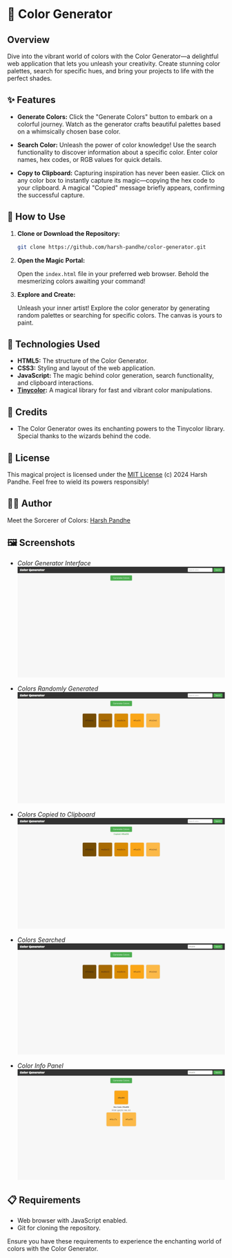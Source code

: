 # 🌈 Color Generator

## Overview

Dive into the vibrant world of colors with the Color Generator—a delightful web application that lets you unleash your creativity. Create stunning color palettes, search for specific hues, and bring your projects to life with the perfect shades.

## ✨ Features

- **Generate Colors:** Click the "Generate Colors" button to embark on a colorful journey. Watch as the generator crafts beautiful palettes based on a whimsically chosen base color.

- **Search Color:** Unleash the power of color knowledge! Use the search functionality to discover information about a specific color. Enter color names, hex codes, or RGB values for quick details.

- **Copy to Clipboard:** Capturing inspiration has never been easier. Click on any color box to instantly capture its magic—copying the hex code to your clipboard. A magical "Copied" message briefly appears, confirming the successful capture.

## 🚀 How to Use

1. **Clone or Download the Repository:**

   ```bash
   git clone https://github.com/harsh-pandhe/color-generator.git
   ```

2. **Open the Magic Portal:**

   Open the `index.html` file in your preferred web browser. Behold the mesmerizing colors awaiting your command!

3. **Explore and Create:**

   Unleash your inner artist! Explore the color generator by generating random palettes or searching for specific colors. The canvas is yours to paint.

## 🎨 Technologies Used

- **HTML5:** The structure of the Color Generator.
- **CSS3:** Styling and layout of the web application.
- **JavaScript:** The magic behind color generation, search functionality, and clipboard interactions.
- **[Tinycolor](https://github.com/bgrins/TinyColor):** A magical library for fast and vibrant color manipulations.

## 🌟 Credits

- The Color Generator owes its enchanting powers to the Tinycolor library. Special thanks to the wizards behind the code.

## 📜 License

This magical project is licensed under the [MIT License](LICENSE.md) (c) 2024 Harsh Pandhe. Feel free to wield its powers responsibly!

## 👨‍🎨 Author

Meet the Sorcerer of Colors:
[Harsh Pandhe](https://github.com/harsh-pandhe)

## 🖼️ Screenshots

- *Color Generator Interface*
![Color Generator Screenshot 1](/images/img_01.jpeg)

- *Colors Randomly Generated*
![Color Generator Screenshot 2](/images/img_02.jpeg)

- *Colors Copied to Clipboard*
![Color Generator Screenshot 3](/images/img_03.jpeg)

- *Colors Searched*
![Color Generator Screenshot 4](/images/img_04.jpeg)

- *Color Info Panel*
![Color Generator Screenshot 5](/images/img_05.jpeg)

## 📋 Requirements

- Web browser with JavaScript enabled.
- Git for cloning the repository.

Ensure you have these requirements to experience the enchanting world of colors with the Color Generator.

